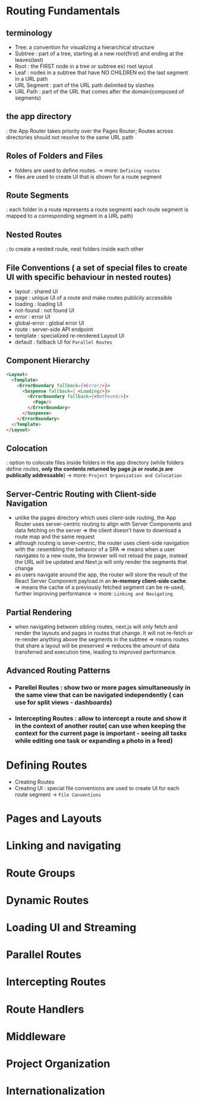 # Routing Fundamentals
## terminology 
[](https://nextjs.org/_next/image?url=%2Fdocs%2Fdark%2Fterminology-component-tree.png&w=3840&q=75)
  - Tree: a convention for visualizing a hierarchical structure
  - Subtree : part of a tree, starting at a new root(first) and ending at the leaves(last)
  - Root : the FIRST node in a tree or subtree
  ex) root layout 
  - Leaf : nodes in a subtree that have NO CHILDREN
  ex) the last segment in a URL path
  [](https://nextjs.org/_next/image?url=%2Fdocs%2Fdark%2Fterminology-url-anatomy.png&w=3840&q=75)
  - URL Segment : part of the URL path delimited by slashes
  - URL Path : part of the URL that comes after the domain(composed of segments)

## the app directory 
: the App Router takes priority over the Pages Router; Routes across directories should not resolve to the same URL path

## Roles of Folders and Files
- folders are used to define routes. -> more: ```Defining routes```
- files are used to create UI that is shown for a route segment

## Route Segments
: each folder in a route represents a route segment( each route segment is mapped to a corresponding segment in a URL path)

## Nested Routes
: to create a nested route, nest folders inside each other

## File Conventions ( a set of special files to create UI with specific behaviour in nested routes)
- layout : shared UI
- page : unique UI of a route and make routes publicily accessible
- loading : loading UI
- not-found : not found UI
- error : error UI
- global-error : global error UI
- route : server-side API endpoint
- template : specialized re-rendered Layout UI
- default : fallback UI for ```Parallel Routes```

## Component Hierarchy
```html
<Layout>
  <Template>
    <ErrorBoundary fallback={<Error/>}>
      <Suspense fallback={ <Loading/>}>
        <ErrorBoundary fallback={<NotFound/>}>
          <Page/>
        </ErrorBoundary>
      </Suspense>
    </ErrorBoundary>
  </Template>
</Layout>
```

## Colocation
: option to colocate files inside folders in the app directory
(while folders define routes, **only the contents returned by page.js or route.js are publically addressable**)
[](https://nextjs.org/_next/image?url=%2Fdocs%2Fdark%2Fproject-organization-colocation.png&w=3840&q=75)
-> more: ```Project Organization and Colocation```

## Server-Centric Routing with Client-side Navigation
- unlike the pages directory which uses client-side routing, the App Router uses server-centric routing to align with Server Components and data fetching on the server
=> the client doesn't have to download a route map and the same request
- although routing is sever-centric, the router uses client-side navigation with the <Link/> :resembling the behavior of a SPA 
=> means when a user navigates to a new route, the browser will not reload the page, instead the URL will be updated and Next.js will only render the segments that change
- as users navigate around the app, the router will store the result of the React Server Component payload in an **in-memory client-side cache**. 
=> means the cache of a previously fetched segment can be re-used, further improving performance -> more: ```Linking and Navigating```

## Partial Rendering
- when navigating between sibling routes, next.js will only fetch and render the layouts and pages in routes that change. It will not re-fetch or re-render anything above the segments in the subtree
=> means routes that share a layout will be preserved
=> reduces the amount of data transferred and execution time, leading to improved performance.
[](https://nextjs.org/_next/image?url=%2Fdocs%2Fdark%2Fpartial-rendering.png&w=3840&q=75)


## Advanced Routing Patterns
- ### Parellel Routes : show two or more pages simultaneously in the same view that can be navigated independently ( can use for split views - dashboards)
- ### Intercepting Routes : allow to intercept a route and show it in the context of another route( can use when keeping the context for the current page is important - seeing all tasks while editing one task or expanding a photo in a feed)

# Defining Routes

- Creating Routes
[](https://nextjs.org/_next/image?url=%2Fdocs%2Fdark%2Fdefining-routes.png&w=3840&q=75)
- Creating UI
: special file conventions are used to create UI for each route segment -> ```File Conventions```

# Pages and Layouts
# Linking and navigating
# Route Groups
# Dynamic Routes
# Loading UI and Streaming
# Parallel Routes
# Intercepting Routes
# Route Handlers
# Middleware
# Project Organization
# Internationalization